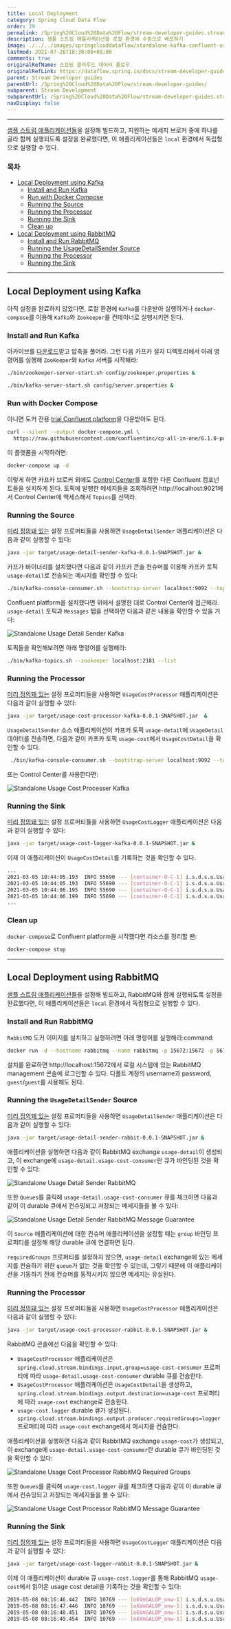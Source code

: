 ```yaml
---
title: Local Deployment
category: Spring Cloud Data Flow
order: 29
permalink: /Spring%20Cloud%20Data%20Flow/stream-developer-guides.stream-development.stream-application-deployment.local/
description: 샘플 스트림 애플리케이션을 로컬 환경에 수동으로 배포하기
image: ./../../images/springclouddataflow/standalone-kafka-confluent-usage-detail-topic.webp
lastmod: 2021-07-26T18:30:00+09:00
comments: true
originalRefName: 스프링 클라우드 데이터 플로우
originalRefLink: https://dataflow.spring.io/docs/stream-developer-guides/streams/deployment/local/
parent: Stream Developer guides
parentUrl: /Spring%20Cloud%20Data%20Flow/stream-developer-guides/
subparent: Stream Development
subparentUrl: /Spring%20Cloud%20Data%20Flow/stream-developer-guides.stream-development/
navDisplay: false
---
```


---

[샘플 스트림 애플리케이션들](../stream-developer-guides.stream-development.stream-application-development)을 설정해 빌드하고, 지원하는 메세지 브로커 중에 하나를 골라 함께 실행되도록 설정을 완료했다면, 이 애플리케이션들은 `local` 환경에서 독립형으로 실행할 수 있다.

### 목차

- [Local Deployment using Kafka](#local-deployment-using-kafka)
  + [Install and Run Kafka](#install-and-run-kafka)
  + [Run with Docker Compose](#run-with-docker-compose)
  + [Running the Source](#running-the-source)
  + [Running the Processor](#running-the-processor)
  + [Running the Sink](#running-the-sink)
  + [Clean up](#clean-up)
- [Local Deployment using RabbitMQ](#local-deployment-using-rabbitmq)
  + [Install and Run RabbitMQ](#install-and-run-rabbitmq)
  + [Running the UsageDetailSender Source](#running-the-usagedetailsender-source)
  + [Running the Processor](#running-the-processor-1)
  + [Running the Sink](#running-the-sink-1)

---

## Local Deployment using Kafka

아직 설정을 완료하지 않았다면, 로컬 환경에 `Kafka`를 다운받아 실행하거나 `docker-compose`를 이용해 `Kafka`와 `Zookeeper`를 컨테이너로 실행시키면 된다.

### Install and Run Kafka

아카이브를 [다운로드](https://kafka.apache.org/downloads)받고 압축을 풀어라. 그런 다음 카프카 설치 디렉토리에서 아래 명령어를 실행해 `ZooKeeper`와 `Kafka` 서버를 시작해라:

```bash
./bin/zookeeper-server-start.sh config/zookeeper.properties &
```

```bash
./bin/kafka-server-start.sh config/server.properties &
```

### Run with Docker Compose

아니면 도커 전용 [trial Confluent platform](https://docs.confluent.io/platform/current/quickstart/ce-docker-quickstart.html)을 다운받아도 된다.

```bash
curl --silent --output docker-compose.yml \
  https://raw.githubusercontent.com/confluentinc/cp-all-in-one/6.1.0-post/cp-all-in-one/docker-compose.yml
```

이 플랫폼을 시작하려면:

```bash
docker-compose up -d
```

이렇게 하면 카프카 브로커 외에도 [Control Center](https://docs.confluent.io/platform/current/monitor/index.html)를 포함한 다른 Confluent 컴포넌트들을 설치하게 된다. 토픽에 발행한 메세지들을 조회하려면 http://localhost:9021에서 Control Center에 액세스해서 `Topics`를 선택라.

### Running the Source

[미리 정의돼 있는](../stream-developer-guides.stream-development.stream-application-development#source) 설정 프로퍼티들을 사용하면 `UsageDetailSender` 애플리케이션은 다음과 같이 실행할 수 있다:

```bash
java -jar target/usage-detail-sender-kafka-0.0.1-SNAPSHOT.jar &
```

카프가 바이너리를 설치했다면 다음과 같이 카프카 콘솔 컨슈머를 이용해 카프카 토픽 `usage-detail`로 전송되는 메시지를 확인할 수 있다:

```bash
./bin/kafka-console-consumer.sh --bootstrap-server localhost:9092 --topic usage-detail
```

Confluent platform을 설치했다면 위에서 설명한 대로 Control Center에 접근해라. `usage-detail` 토픽과 `Messages` 탭을 선택하면 다음과 같은 내용을 확인할 수 있을 거다:

![Standalone Usage Detail Sender Kafka](./../../images/springclouddataflow/standalone-kafka-confluent-usage-detail-topic.webp)

토픽들을 확인해보려면 아래 명령어를 실행해라:

```bash
./bin/kafka-topics.sh --zookeeper localhost:2181 --list
```

### Running the Processor

[미리 정의돼 있는](../stream-developer-guides.stream-development.stream-application-development#processor) 설정 프로퍼티들을 사용하면 `UsageCostProcessor` 애플리케이션은 다음과 같이 실행할 수 있다:

```sh
java -jar target/usage-cost-processor-kafka-0.0.1-SNAPSHOT.jar  &
```

`UsageDetailSender` 소스 애플리케이션이 카프카 토픽 `usage-detail`에 `UsageDetail` 데이터를 전송하면, 다음과 같이 카프카 토픽 `usage-cost`에서 `UsageCostDetail`을 확인할 수 있다.

```sh
 ./bin/kafka-console-consumer.sh --bootstrap-server localhost:9092 --topic usage-cost
```

또는 Control Center를 사용한다면:

![Standalone Usage Cost Processer Kafka](./../../images/springclouddataflow/standalone-kafka-confluent-usage-cost-topic.webp)

### Running the Sink

[미리 정의돼 있는](../stream-developer-guides.stream-development.stream-application-development#sink) 설정 프로퍼티들을 사용하면 `UsageCostLogger` 애플리케이션은 다음과 같이 실행할 수 있다:

```sh
java -jar target/usage-cost-logger-kafka-0.0.1-SNAPSHOT.jar &
```

이제 이 애플리케이션이 `UsageCostDetail`를 기록하는 것을 확인할 수 있다.

```bash
...
2021-03-05 10:44:05.193  INFO 55690 --- [container-0-C-1] i.s.d.s.u.UsageCostLogger     : {"userId": "user2", "callCost": "0.7000000000000001", "dataCost": "21.8" }
2021-03-05 10:44:05.193  INFO 55690 --- [container-0-C-1] i.s.d.s.u.UsageCostLogger     : {"userId": "user2", "callCost": "0.7000000000000001", "dataCost": "21.8" }
2021-03-05 10:44:06.195  INFO 55690 --- [container-0-C-1] i.s.d.s.u.UsageCostLogger     : {"userId": "user4", "callCost": "0.5", "dataCost": "24.55" }
2021-03-05 10:44:06.199  INFO 55690 --- [container-0-C-1] i.s.d.s.u.UsageCostLogger     : {"userId": "user4", "callCost": "0.5", "dataCost": "24.55" }
...
```

### Clean up

`docker-compose`로 Confluent platform을 시작했다면 리소스를 정리할 땐:

```bash
docker-compose stop
```

---

## Local Deployment using RabbitMQ

[샘플 스트림 애플리케이션들](../stream-developer-guides.stream-development.stream-application-development)을 설정해 빌드하고, RabbitMQ와 함께 실행되도록 설정을 완료했다면, 이 애플리케이션들은 `local` 환경에서 독립형으로 실행할 수 있다.

### Install and Run RabbitMQ

`RabbitMQ` 도커 이미지를 설치하고 실행하려면 아래 명령어를 실행해라:command:

```bash
docker run -d --hostname rabbitmq --name rabbitmq -p 15672:15672 -p 5672:5672 rabbitmq:3.7.14-management
```

설치를 완료하면 http://localhost:15672에서 로컬 시스템에 있는 RabbitMQ management 콘솔에 로그인할 수 있다. 디폴트 계정의 username과 password, `guest`/`guest`를 사용해도 된다.

### Running the `UsageDetailSender` Source

[미리 정의돼 있는](../stream-developer-guides.stream-development.stream-application-development#source) 설정 프로퍼티들을 사용하면 `UsageDetailSender` 애플리케이션은 다음과 같이 실행할 수 있다:

```sh
java -jar target/usage-detail-sender-rabbit-0.0.1-SNAPSHOT.jar &
```

애플리케이션을 실행하면 다음과 같이 RabbitMQ exchange `usage-detail`이 생성되고, 이 exchange에 `usage-detail.usage-cost-consumer`란 큐가 바인딩된 것을 확인할 수 있다:

![Standalone Usage Detail Sender RabbitMQ](./../../images/springclouddataflow/standalone-rabbitmq-usage-detail-sender.webp)

또한 `Queues`를 클릭해 `usage-detail.usage-cost-consumer` 큐를 체크하면 다음과 같이 이 durable 큐에서 컨슈밍되고 저장되는 메세지들을 볼 수 있다:

![Standalone Usage Detail Sender RabbitMQ Message Guarantee](./../../images/springclouddataflow/standalone-rabbitmq-usage-detail-sender-message-guarantee.webp)

이 `Source` 애플리케이션에 대한 컨슈머 애플리케이션을 설정할 때는 `group` 바인딩 프로퍼티를 설정해 해당 durable 큐에 연결하면 된다.

`requiredGroups` 프로퍼티를 설정하지 않으면, `usage-detail` exchange에 있는 메세지를 컨슘하기 위한 `queue`가 없는 것을 확인할 수 있는데, 그렇기 때문에 이 애플리케이션을 기동하기 전에 컨슈머를 동작시키지 않으면 메세지는 유실된다.

### Running the Processor

[미리 정의돼 있는](../stream-developer-guides.stream-development.stream-application-development#processor) 설정 프로퍼티들을 사용하면 `UsageCostProcessor` 애플리케이션은 다음과 같이 실행할 수 있다:

```sh
java -jar target/usage-cost-processor-rabbit-0.0.1-SNAPSHOT.jar &
```

RabbitMQ 콘솔에선 다음을 확인할 수 있다:

- `UsageCostProcessor` 애플리케이션은 `spring.cloud.stream.bindings.input.group=usage-cost-consumer` 프로퍼티에 따라 `usage-detail.usage-cost-consumer` durable 큐를 컨슘한다.
- `UsageCostProcessor` 애플리케이션은 `UsageCostDetail`을 생성하고, `spring.cloud.stream.bindings.output.destination=usage-cost` 프로퍼티에 따라 `usage-cost` exchange로 전송한다.
- `usage-cost.logger` durable 큐가 생성된다. `spring.cloud.stream.bindings.output.producer.requiredGroups=logger` 프로퍼티에 따라 `usage-cost` exchange에서 메시지를 컨슘한다.

애플리케이션을 실행하면 다음과 같이 RabbitMQ exchange `usage-cost`가 생성되고, 이 exchange에 `usage-detail.usage-cost-consumer`란 durable 큐가 바인딩된 것을 확인할 수 있다:

![Standalone Usage Cost Processor RabbitMQ Required Groups](./../../images/springclouddataflow/standalone-rabbitmq-usage-cost-processor.webp)

또한 `Queues`를 클릭해 `usage-cost.logger` 큐를 체크하면 다음과 같이 이 durable 큐에서 컨슈밍되고 저장되는 메세지들을 볼 수 있다:

![Standalone Usage Cost Processor RabbitMQ Message Guarantee](./../../images/springclouddataflow/standalone-rabbitmq-usage-cost-processor-message-guarantee.webp)

### Running the Sink

[미리 정의돼 있는](../stream-developer-guides.stream-development.stream-application-development#sink) 설정 프로퍼티들을 사용하면 `UsageCostLogger` 애플리케이션은 다음과 같이 실행할 수 있다:

```sh
java -jar target/usage-cost-logger-rabbit-0.0.1-SNAPSHOT.jar &
```

이제 이 애플리케이션이 durable 큐 `usage-cost.logger`를 통해 RabbitMQ `usage-cost`에서 읽어온 usage cost detail을 기록하는 것을 확인할 수 있다:

```bash
2019-05-08 08:16:46.442  INFO 10769 --- [o6VmGALOP_onw-1] i.s.d.s.u.UsageCostLogger     : {"userId": "user2", "callCost": "28.3", "dataCost": "29.8" }
2019-05-08 08:16:47.446  INFO 10769 --- [o6VmGALOP_onw-1] i.s.d.s.u.UsageCostLogger     : {"userId": "user2", "callCost": "12.0", "dataCost": "23.75" }
2019-05-08 08:16:48.451  INFO 10769 --- [o6VmGALOP_onw-1] i.s.d.s.u.UsageCostLogger     : {"userId": "user4", "callCost": "16.0", "dataCost": "30.05" }
2019-05-08 08:16:49.454  INFO 10769 --- [o6VmGALOP_onw-1] i.s.d.s.u.UsageCostLogger     : {"userId": "user1", "callCost": "17.7", "dataCost": "18.0" }
```
